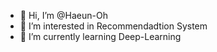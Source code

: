 - 👋 Hi, I’m @Haeun-Oh
- 👀 I’m interested in Recommendadtion System
- 🌱 I’m currently learning Deep-Learning

<!---
Haeun-Oh/Haeun-Oh is a ✨ special ✨ repository because its `README.md` (this file) appears on your GitHub profile.
You can click the Preview link to take a look at your changes.
--->
